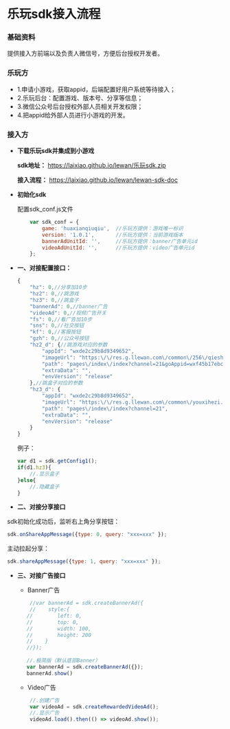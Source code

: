
# 乐玩sdk接入流程

### 基础资料
提供接入方前端以及负责人微信号，方便后台授权开发者。

### 乐玩方

* 1.申请小游戏，获取appid，后端配置好用户系统等待接入；
* 2.乐玩后台：配置游戏、版本号、分享等信息；
* 3.微信公众号后台授权外部人员相关开发权限；
* 4.把appid给外部人员进行小游戏的开发。

### 接入方
                
+ **下载乐玩sdk并集成到小游戏**

    **sdk地址：**
    https://laixiao.github.io/lewan/乐玩sdk.zip

    **接入流程：**
    https://laixiao.github.io/lewan/lewan-sdk-doc

+ **初始化sdk**

    配置sdk_conf.js文件
    ```javascript
        var sdk_conf = { 
            game: 'huaxianqiuqiu',  //乐玩方提供：游戏唯一标识
            version: '1.0.1',       //乐玩方提供：当前游戏版本
            bannerAdUnitId: '',     //乐玩方提供：banner广告单元id
            videoAdUnitId: '',      //乐玩方提供：video广告单元id
        };
    ```

+ **一、对接配置接口：**
    ```javascript
    {
        "hz": 0,//分享加10步
        "hz2": 0,//跳游戏
        "hz3": 0,//跳盒子
        "bannerAd": 0,//banner广告
        "videoAd": 0,//视频广告开关
        "fs": 0,//看广告加10步
        "sns": 0,//社交按钮
        "kf": 0,//客服按钮
        "gzh": 0,//公众号按钮
        "hz2_d": {//跳游戏对应的参数
            "appId": "wxde2c29b8d9349652",
            "imageUrl": "https:\/\/res.g.llewan.com\/common\/256\/qieshuiguoicon.png",
            "path": "pages\/index\/index?channel=21&goAppid=wxf45b17ebcaef8085&goPath=QUESTIONsidEQUAL49",
            "extraData": "",
            "envVersion": "release"
        },//跳盒子对应的参数
        "hz3_d": {
            "appId": "wxde2c29b8d9349652",
            "imageUrl": "https:\/\/res.g.llewan.com\/common\/youxihezi.png",
            "path": "pages\/index\/index?channel=21",
            "extraData": "",
            "envVersion": "release"
        }
    }
    ```
    例子：

    ```javascript
    var d1 = sdk.getConfig1();
    if(d1.hz3){
        //.显示盒子
    }else{
        //.隐藏盒子
    }
    ```

+ **二、对接分享接口**
    
sdk初始化成功后，监听右上角分享按钮：
```javascript
sdk.onShareAppMessage({type: 0, query: "xxx=xxx" });
```
主动拉起分享：
```javascript
sdk.shareAppMessage({type: 1, query: "xxx=xxx" });
```
	
+ **三、对接广告接口**

    * Banner广告
	```javascript
		//var bannerAd = sdk.createBannerAd({
        //    style:{
       //        left: 0,
       //        top: 0,
       //        width: 100,
       //        height: 200
       //    }
       //});
      
       //.极简版（默认底部Banner）
       var bannerAd = sdk.createBannerAd({});
       bannerAd.show()
    ```

	* Video广告
	```javascript
        //.创建广告
        var videoAd = sdk.createRewardedVideoAd();
        //.显示广告
        videoAd.load().then(() => videoAd.show());
	```
